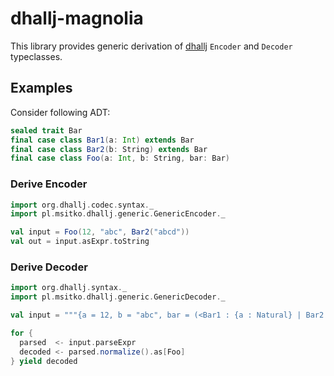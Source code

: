 # dhallj-magnolia

This library provides generic derivation of [dhallj](https://github.com/travisbrown/dhallj) `Encoder` and `Decoder` typeclasses. 

## Examples

Consider following ADT:

```scala
sealed trait Bar
final case class Bar1(a: Int) extends Bar
final case class Bar2(b: String) extends Bar
final case class Foo(a: Int, b: String, bar: Bar)
```

### Derive Encoder

```scala
import org.dhallj.codec.syntax._
import pl.msitko.dhallj.generic.GenericEncoder._

val input = Foo(12, "abc", Bar2("abcd"))
val out = input.asExpr.toString
```

### Derive Decoder

```scala
import org.dhallj.syntax._
import pl.msitko.dhallj.generic.GenericDecoder._

val input = """{a = 12, b = "abc", bar = (<Bar1 : {a : Natural} | Bar2 : {b : Text}>.Bar2) {b = "abcd"}}"""

for {
  parsed  <- input.parseExpr
  decoded <- parsed.normalize().as[Foo]
} yield decoded
```

